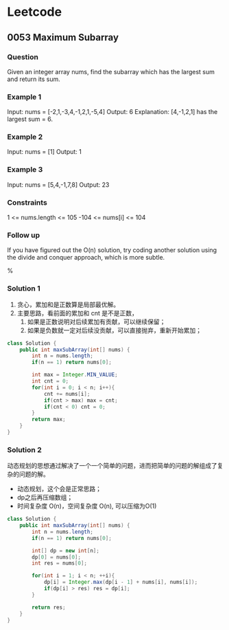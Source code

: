 # Leetcode

## 0053 Maximum Subarray

### Question

Given an integer array nums, find the subarray which has the largest sum and return its sum.

### Example 1

Input: nums = [-2,1,-3,4,-1,2,1,-5,4]
Output: 6
Explanation: [4,-1,2,1] has the largest sum = 6.

### Example 2

Input: nums = [1]
Output: 1

### Example 3

Input: nums = [5,4,-1,7,8]
Output: 23

### Constraints

1 <= nums.length <= 105
-104 <= nums[i] <= 104

### Follow up

If you have figured out the O(n) solution, try coding another solution using the divide and conquer approach, which is more subtle.

%

### Solution 1

1. 贪心，累加和是正数算是局部最优解。
2. 主要思路，看前面的累加和 cnt 是不是正数，
    1. 如果是正数说明对后续累加有贡献，可以继续保留；
    2. 如果是负数就一定对后续没贡献，可以直接抛弃，重新开始累加；

```java
class Solution {
    public int maxSubArray(int[] nums) {
        int n = nums.length;
        if(n == 1) return nums[0];

        int max = Integer.MIN_VALUE;
        int cnt = 0;
        for(int i = 0; i < n; i++){
            cnt += nums[i];
            if(cnt > max) max = cnt;
            if(cnt < 0) cnt = 0;
        }
        return max;
    }
}
```

### Solution 2

动态规划的思想通过解决了一个一个简单的问题，进而把简单的问题的解组成了复杂的问题的解。

- 动态规划，这个会是正常思路；
- dp之后再压缩数组；
- 时间复杂度 O(n)，空间复杂度 O(n), 可以压缩为O(1)

```java
class Solution {
    public int maxSubArray(int[] nums) {
        int n = nums.length;
        if(n == 1) return nums[0];

        int[] dp = new int[n];
        dp[0] = nums[0];
        int res = nums[0];

        for(int i = 1; i < n; ++i){
            dp[i] = Integer.max(dp[i - 1] + nums[i], nums[i]);
            if(dp[i] > res) res = dp[i];
        }

        return res;
    }
}
```
